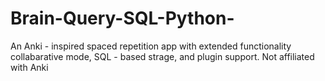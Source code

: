 # Brain-Query-SQL-Python-
An Anki - inspired spaced repetition app with extended functionality collabarative mode, SQL - based strage, and plugin support. Not affiliated with Anki
